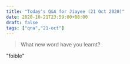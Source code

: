 ```yaml
---
title: "Today's Q&A for Jiayee (21 Oct 2020)"
date: 2020-10-21T23:59:00+08:00
draft: false
tags: ["qna","21-oct"]
---
```

> What new word have you learnt?

"foible"
